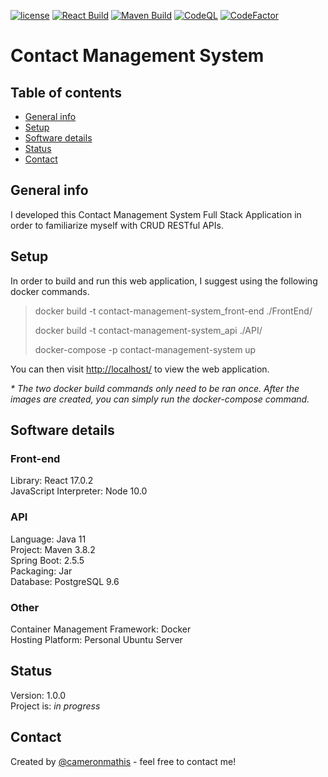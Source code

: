  [![license](https://img.shields.io/github/license/cameronmathis/ContactManagementSystem)](LICENSE)
 [![React Build](https://github.com/cameronmathis/ContactManagementSystem/actions/workflows/react-build.yml/badge.svg)](https://github.com/cameronmathis/ContactManagementSystem/actions/workflows/react-build.yml)
 [![Maven Build](https://github.com/cameronmathis/ContactManagementSystem/actions/workflows/maven-build.yml/badge.svg)](https://github.com/cameronmathis/ContactManagementSystem/actions/workflows/maven-build.yml)
[![CodeQL](https://github.com/cameronmathis/ContactManagementSystem/actions/workflows/codeql-analysis.yml/badge.svg)](https://github.com/cameronmathis/ContactManagementSystem/actions/workflows/codeql-analysis.yml)
[![CodeFactor](https://www.codefactor.io/repository/github/cameronmathis/contactmanagementsystem/badge)](https://www.codefactor.io/repository/github/cameronmathis/contactmanagementsystem)

 
 # Contact Management System

## Table of contents

- [General info](#general-info)
- [Setup](#setup)
- [Software details](#Software-details)
- [Status](#status)
- [Contact](#contact)

## General info

I developed this Contact Management System Full Stack Application in order to familiarize myself with CRUD RESTful APIs.

## Setup

In order to build and run this web application, I suggest using the following docker commands.

> docker build -t contact-management-system_front-end ./FrontEnd/
> 
> docker build -t contact-management-system_api ./API/
> 
> docker-compose -p contact-management-system up

You can then visit <http://localhost/> to view the web application.

_\* The two docker build commands only need to be ran once. After the images are created, you can simply run the docker-compose command._

## Software details

### Front-end

Library: React 17.0.2 <br/>
JavaScript Interpreter: Node 10.0 <br/>

### API

Language: Java 11 <br/>
Project: Maven 3.8.2 <br/>
Spring Boot: 2.5.5 <br/>
Packaging: Jar <br/>
Database: PostgreSQL 9.6 <br/>

### Other

Container Management Framework: Docker <br/>
Hosting Platform: Personal Ubuntu Server <br/>

## Status

Version: 1.0.0 <br/>
Project is: _in progress_

## Contact

Created by [@cameronmathis](https://github.com/cameronmathis/) - feel free to contact me!
